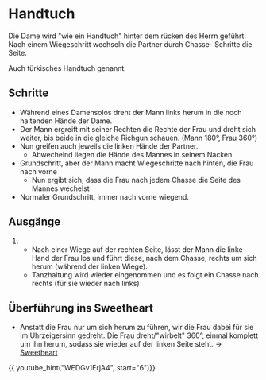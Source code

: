 
# Handtuch

Die Dame wird "wie ein Handtuch" hinter dem rücken des Herrn geführt. Nach einem Wiegeschritt wechseln die Partner durch Chasse- Schritte die Seite.

Auch türkisches Handtuch genannt.

## Schritte

- Während eines Damensolos dreht der Mann links herum in die noch haltenden Hände der Dame.
- Der Mann ergreift mit seiner Rechten die Rechte der Frau und dreht sich weiter, bis beide in die gleiche Richgun schauen. (Mann 180°, Frau 360°)
- Nun greifen auch jeweils die linken Hände der Partner.
    - Abwechelnd liegen die Hände des Mannes in seinem Nacken
- Grundschritt, aber der Mann macht Wiegeschritte nach hinten, die Frau nach vorne
    - Nun ergibt sich, dass die Frau nach jedem Chasse die Seite des Mannes wechelst
- Normaler Grundschritt, immer nach vorne wiegend.

## Ausgänge

1.  
    - Nach einer Wiege auf der rechten Seite, lässt der Mann die linke Hand der Frau los und führt diese, nach dem Chasse, rechts um sich herum (während der linken Wiege).
    - Tanzhaltung wird wieder eingenommen und es folgt ein Chasse nach rechts (für sie wieder nach links)

## Überführung ins Sweetheart

- Anstatt die Frau nur um sich herum zu führen, wir die Frau dabei für sie im Uhrzeigersinn gedreht. Die Frau dreht/"wirbelt" 360°, einmal komplett um ihn herum, sodass sie wieder auf der linken Seite steht. -> [Sweetheart](Sweetheart.md)

{{ youtube_hint("WEDGv1ErjA4", start="6")}}
